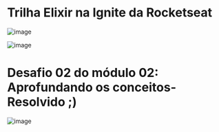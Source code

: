 # Trilha Elixir na Ignite da Rocketseat

![image](https://user-images.githubusercontent.com/69761459/144122242-9d7eef40-93ad-46d0-b8b1-7e17bbec55f8.png)

![image](https://user-images.githubusercontent.com/69761459/144122176-4101d6fb-ccaa-429d-9490-404d51959ca4.png)

# Desafio 02 do módulo 02: Aprofundando os conceitos- Resolvido ;)

![image](https://user-images.githubusercontent.com/69761459/144123976-a65fde83-092d-4d5a-a61e-fa86134b5ede.png)
